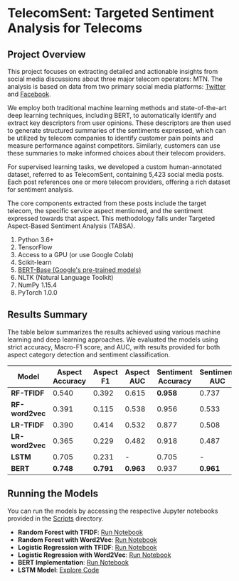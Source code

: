 # TelecomSent: Targeted Sentiment Analysis for Telecoms


## Project Overview
This project focuses on extracting detailed and actionable insights from social media discussions about three major telecom operators: MTN. The analysis is based on data from two primary social media platforms: [Twitter](https://twitter.com/) and [Facebook](https://web.facebook.com/).

We employ both traditional machine learning methods and state-of-the-art deep learning techniques, including BERT, to automatically identify and extract key descriptors from user opinions. These descriptors are then used to generate structured summaries of the sentiments expressed, which can be utilized by telecom companies to identify customer pain points and measure performance against competitors. Similarly, customers can use these summaries to make informed choices about their telecom providers.

For supervised learning tasks, we developed a custom human-annotated dataset, referred to as TelecomSent, containing 5,423 social media posts. Each post references one or more telecom providers, offering a rich dataset for sentiment analysis.

The core components extracted from these posts include the target telecom, the specific service aspect mentioned, and the sentiment expressed towards that aspect. This methodology falls under Targeted Aspect-Based Sentiment Analysis (TABSA).

1. Python 3.6+
2. TensorFlow
3. Access to a GPU (or use Google Colab)
4. Scikit-learn
5. [BERT-Base (Google's pre-trained models)](https://github.com/google-research/bert)
6. NLTK (Natural Language Toolkit)
7. NumPy 1.15.4
8. PyTorch 1.0.0

## Results Summary
The table below summarizes the results achieved using various machine learning and deep learning approaches. We evaluated the models using strict accuracy, Macro-F1 score, and AUC, with results provided for both aspect category detection and sentiment classification.

| **Model**        | **Aspect Accuracy** | **Aspect F1** | **Aspect AUC** | **Sentiment Accuracy** | **Sentiment AUC** |
|------------------|---------------------|---------------|----------------|------------------------|-------------------|
| **RF-TFIDF**     | 0.540               | 0.392         | 0.615          | **0.958**              | 0.737             |
| **RF-word2vec**  | 0.391               | 0.115         | 0.538          | 0.956                  | 0.533             |
| **LR-TFIDF**     | 0.390               | 0.414         | 0.532          | 0.877                  | 0.508             |
| **LR-word2vec**  | 0.365               | 0.229         | 0.482          | 0.918                  | 0.487             |
| **LSTM**         | 0.705               | 0.231         | -              | 0.705                  | -                 |
| **BERT**         | **0.748**           | **0.791**     | **0.963**      | 0.937                  | **0.961**         |

## Running the Models
You can run the models by accessing the respective Jupyter notebooks provided in the [Scripts]([https://github.com/davidkabiito/Sentitel/tree/master/Code](https://github.com/AliAmini93/TelecomSent/tree/main/Scripts)) directory.

- **Random Forest with TFIDF**: [Run Notebook](https://github.com/AliAmini93/TelecomSent/blob/main/Scripts/random_forest/tfidf/T-ABSA_random_forest_tfidf_model.ipynb)
- **Random Forest with Word2Vec**: [Run Notebook](https://github.com/AliAmini93/TelecomSent/blob/main/Scripts/random_forest/word2vec/T-ABSA_random_forest_word2vec_model.ipynb)
- **Logistic Regression with TFIDF**: [Run Notebook](https://github.com/AliAmini93/TelecomSent/blob/main/Scripts/LR/tfidf/T-ABSA_LR_tfidf_model.ipynb)
- **Logistic Regression with Word2Vec**: [Run Notebook](https://github.com/AliAmini93/TelecomSent/blob/main/Scripts/LR/word2vec/T-ABSA_LR_word2vec_model.ipynb)
- **BERT Implementation**: [Run Notebook](https://github.com/AliAmini93/TelecomSent/blob/main/Scripts/BERT/BERT.ipynb)
- **LSTM Model**: [Explore Code](https://github.com/AliAmini93/TelecomSent/tree/main/Scripts/LSTM)
